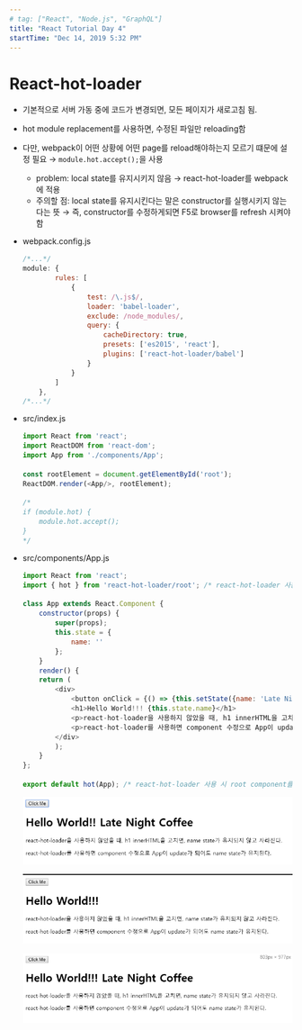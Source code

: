 ```yaml
---
# tag: ["React", "Node.js", "GraphQL"]
title: "React Tutorial Day 4"
startTime: "Dec 14, 2019 5:32 PM"
---
```


# React-hot-loader

- 기본적으로 서버 가동 중에 코드가 변경되면, 모든 페이지가 새로고침 됨.
- hot module replacement를 사용하면, 수정된 파일만 reloading함
- 다만, webpack이 어떤 상황에 어떤 page를 reload해야하는지 모르기 떄문에 설정 필요 →  `module.hot.accept();`을 사용
    - problem: local state를 유지시키지 않음 → react-hot-loader를 webpack에 적용
    - 주의할 점: local state를 유지시킨다는 말은 constructor를 실행시키지 않는다는 뜻 → 즉, constructor를 수정하게되면 F5로 browser를 refresh 시켜야 함
- webpack.config.js
    ```javascript
    /*...*/
    module: {
            rules: [
                {
                    test: /\.js$/,
                    loader: 'babel-loader',
                    exclude: /node_modules/,
                    query: {
                        cacheDirectory: true,
                        presets: ['es2015', 'react'],
                        plugins: ['react-hot-loader/babel'] 
                    }
                }
            ]
        },
    /*...*/
    ```
- src/index.js    
    ```javascript
    import React from 'react';
    import ReactDOM from 'react-dom';
    import App from './components/App';
    
    const rootElement = document.getElementById('root');
    ReactDOM.render(<App/>, rootElement);
    
    /*
    if (module.hot) {
        module.hot.accept();
    }
    */
    ```
- src/components/App.js
    ```javascript
    import React from 'react';
    import { hot } from 'react-hot-loader/root'; /* react-hot-loader 사용 시 import 해줘야함 */
    
    class App extends React.Component {
        constructor(props) {
            super(props);
            this.state = {
                name: ''
            };
        }
        render() {
        return (
            <div>
                <button onClick = {() => {this.setState({name: 'Late Night Coffee'});}}>Click Me</button>
                <h1>Hello World!!! {this.state.name}</h1>
                <p>react-hot-loader을 사용하지 않았을 때, h1 innerHTML을 고치면, name state가 유지되지 않고 사라진다.</p>
                <p>react-hot-loader를 사용하면 component 수정으로 App이 update가 되어도 name state가 유지된다.</p>
            </div>
            );
        }
    };
    
    export default hot(App); /* react-hot-loader 사용 시 root component를 hot-exported로 변환해줘야함 */
    ```
    ![변경 전](Day4/Untitled.png)

    ![module.hot.accpet() 적용으로 코드 변경 시 page가 refresh되진 않지만, local state는 유지되지 않음](Day4/Untitled1.png)

    ![react-hot-loader 적용 후 코드 변경 시 state가 유지됨](Day4/Untitled2.png)